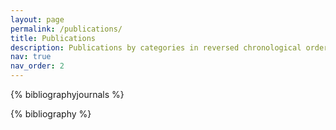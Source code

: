 ```yaml
---
layout: page
permalink: /publications/
title: Publications
description: Publications by categories in reversed chronological order. Generated by jekyll-scholar.
nav: true
nav_order: 2
---
```


<!-- _pages/publications.md -->

<div class="publications">

{% bibliographyjournals %}

</div>

<div class="publications">

{% bibliography %}

</div>
